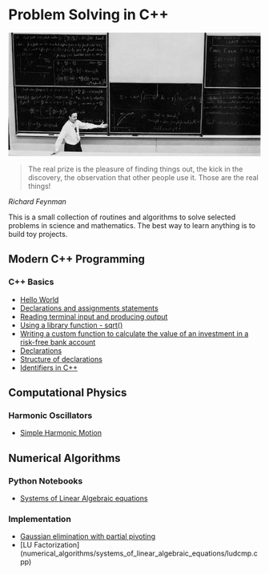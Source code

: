 # Problem Solving in C++

<img src="Richard_Feynman.jpg">

> The real prize is the pleasure of finding things out, the kick in the discovery, the observation that other people use it. Those are the real things!

*Richard Feynman*

This is a small collection of routines and algorithms to solve selected problems in science and mathematics. The best way to learn anything is to build toy projects. 

## Modern C++ Programming

### C++ Basics

* [Hello World](modern_cpp_programming/intro_to_c++/hello_world.cpp)
* [Declarations and assignments statements](modern_cpp_programming/intro_to_c++/declarations_and_assignments.cpp)
* [Reading terminal input and producing output](modern_cpp_programming/intro_to_c++/get_info.cpp)
* [Using a library function - sqrt()](modern_cpp_programming/intro_to_c++/function_basics.cpp)
* [Writing a custom function to calculate the value of an investment in a risk-free bank account](modern_cpp_programming/intro_to_c++/user_defined_funcs.cpp)
* [Declarations](modern_cpp_programming/intro_to_c++/declarations.cpp)
* [Structure of declarations](modern_cpp_programming/intro_to_c++/structure_of_declarations.cpp)
* [Identifiers in C++](modern_cpp_programming/intro_to_c++/names.cpp)

## Computational Physics

### Harmonic Oscillators

* [Simple Harmonic Motion](computational_physics/harmonic_oscillators/simple_pendulum.cpp)

## Numerical Algorithms

### Python Notebooks

* [Systems of Linear Algebraic equations](numerical_algorithms/systems_of_linear_algebraic_equations/systems_of_linear_algebraic_equations.ipynb)

### Implementation

* [Gaussian elimination with partial pivoting](numerical_algorithms/systems_of_linear_algebraic_equations/gauss_elim.cpp)
* [LU Factorization] (numerical_algorithms/systems_of_linear_algebraic_equations/ludcmp.cpp)
